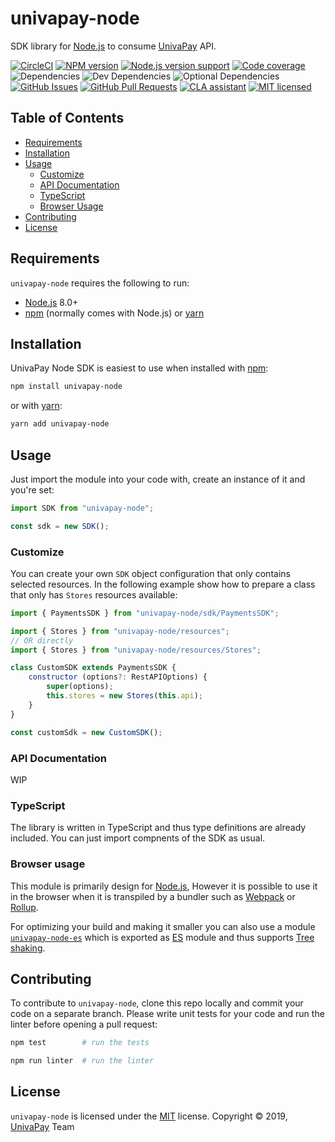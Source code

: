 [node]: https://nodejs.org/
[npm]: https://www.npmjs.com/
[yarn]: https://yarnpkg.com/
[webpack]: https://webpack.js.org/
[rollup]: https://rollupjs.org/

[circle-ci-url]: https://circleci.com/gh/univapay/univapay-node/tree/master
[univapay-url]: https://univapay.com/
[npm-url]: https://www.npmjs.com/package/univapay-node
[github-url]: https://github.com/univapay/univapay-node/
[github-issues-url]: https://github.com/univapay/univapay-node/issues
[github-pr-url]: https://github.com/univapay/univapay-node/pulls
[coveralls-url]: https://coveralls.io/github/univapay/univapay-node?branch=master
[license-url]: https://github.com/univapay/univapay-node/blob/master/LICENSE
[cla-url]: https://cla-assistant.io/univapay/univapay-node
[es-module-url]: https://npmjs.com/package/univapay-node-es
[es-url]: http://www.ecma-international.org/ecma-262/6.0/
[tree-url]: https://developer.mozilla.org/en-US/docs/Glossary/Tree_shaking

[shield-circle-ci]: https://circleci.com/gh/univapay/univapay-node/tree/master.svg?style=svg
[shield-node]: https://img.shields.io/node/v/univapay-node.svg
[shield-npm]: https://img.shields.io/npm/v/univapay-node.svg
[shield-downloads]: https://img.shields.io/npm/dm/univapay-node.svg
[shield-license]: https://img.shields.io/npm/l/univapay-node.svg
[shield-dependencies]: https://img.shields.io/david/univapay/univapay-node.svg
[shield-devDependencies]: https://img.shields.io/david/dev/univapay/univapay-node.svg
[shield-optionalDependencies]: https://img.shields.io/david/optional/univapay/univapay-node.svg
[shield-coverage]: https://img.shields.io/coveralls/github/univapay/univapay-node/0.7.0.svg
[shield-issues]: https://img.shields.io/github/issues/univapay/univapay-node.svg
[shield-pullRequests]: https://img.shields.io/github/issues-pr/univapay/univapay-node.svg
[shield-cla]: https://cla-assistant.io/readme/badge/univapay/univapay-node

univapay-node
==========

SDK library for [Node.js][node] to consume [UnivaPay][univapay-url] API.

[![CircleCI][shield-circle-ci]][circle-ci-url]
[![NPM version][shield-npm]][npm-url]
[![Node.js version support][shield-node]][node]
[![Code coverage][shield-coverage]][coveralls-url]
![Dependencies][shield-dependencies]
![Dev Dependencies][shield-devDependencies]
![Optional Dependencies][shield-optionalDependencies]
[![GitHub Issues][shield-issues]][github-issues-url]
[![GitHub Pull Requests][shield-pullRequests]][github-pr-url]
[![CLA assistant][shield-cla]][cla-url]
[![MIT licensed][shield-license]][license-url]

Table of Contents
-----------------

  * [Requirements](#requirements)
  * [Installation](#installation)
  * [Usage](#usage)
    * [Customize](#customize)
    * [API Documentation](#api-documentation)
    * [TypeScript](#typescript)
    * [Browser Usage](#browser-usage)
  * [Contributing](#contributing)
  * [License](#license)


Requirements
------------

`univapay-node` requires the following to run:

  * [Node.js][node] 8.0+
  * [npm][npm] (normally comes with Node.js) or [yarn][yarn]


Installation
------------

UnivaPay Node SDK is easiest to use when installed with [npm][npm]:

```bash
npm install univapay-node
```
or with [yarn][yarn]:
```bash
yarn add univapay-node
```

Usage
-----

Just import the module into your code with, create an instance of it and you're set:

```javascript
import SDK from "univapay-node";

const sdk = new SDK();
```

### Customize

You can create your own `SDK` object configuration that only contains selected resources. In the following example show
how to prepare a class that only has `Stores` resources available:

```javascript
import { PaymentsSDK } from "univapay-node/sdk/PaymentsSDK";

import { Stores } from "univapay-node/resources";
// OR directly
import { Stores } from "univapay-node/resources/Stores";

class CustomSDK extends PaymentsSDK {
    constructor (options?: RestAPIOptions) {
        super(options);
        this.stores = new Stores(this.api);
    }
}

const customSdk = new CustomSDK();
```

### API Documentation

WIP

### TypeScript

The library is written in TypeScript and thus type definitions are already included. You can just import compnents of the SDK as usual.

### Browser usage

This module is primarily design for [Node.js][node], However it is possible
to use it in the browser when it is transpiled by a bundler such as [Webpack][webpack] or [Rollup][rollup].

For optimizing your build and making it smaller you can also use a module [`univapay-node-es`][es-module-url] which is exported
as [ES][es-url] module and thus supports [Tree shaking][tree-url].


Contributing
------------

To contribute to `univapay-node`, clone this repo locally and commit your code on a separate branch. Please write unit tests for your code
and run the linter before opening a pull request:

```bash
npm test        # run the tests
```

```bash
npm run linter  # run the linter
```


License
-------

`univapay-node` is licensed under the [MIT][license-url] license.
Copyright &copy; 2019, [UnivaPay][univapay-url] Team
